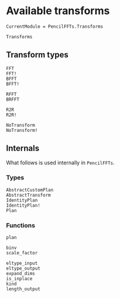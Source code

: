 # Available transforms

```@meta
CurrentModule = PencilFFTs.Transforms
```

```@docs
Transforms
```

## Transform types

```@docs
FFT
FFT!
BFFT
BFFT!

RFFT
BRFFT

R2R
R2R!

NoTransform
NoTransform!
```

## Internals

What follows is used internally in `PencilFFTs`.

### Types

```@docs
AbstractCustomPlan
AbstractTransform
IdentityPlan
IdentityPlan!
Plan
```

### Functions

```@docs
plan

binv
scale_factor

eltype_input
eltype_output
expand_dims
is_inplace
kind
length_output
```
